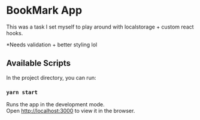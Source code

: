 # BookMark App

This was a task I set myself to play around with localstorage + custom react hooks.

*Needs validation + better styling lol

## Available Scripts

In the project directory, you can run:

### `yarn start`

Runs the app in the development mode.\
Open [http://localhost:3000](http://localhost:3000) to view it in the browser.
